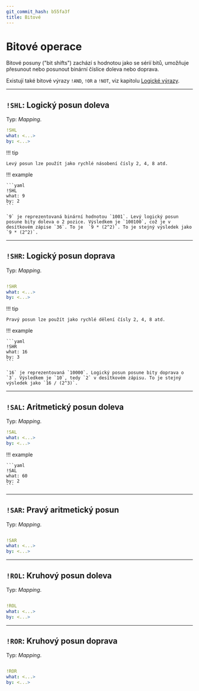 ```yaml
---
git_commit_hash: b55fa3f
title: Bitové
---
```


# Bitové operace

Bitové posuny ("bit shifts") zachází s hodnotou jako se sérií bitů, umožňuje přesunout nebo posunout binární číslice doleva nebo doprava.


Existují také bitové výrazy `!AND`, `!OR` a `!NOT`, viz kapitolu [Logické výrazy](../logic).

---

## `!SHL`: Logický posun doleva 

Typ: _Mapping_.

```yaml
!SHL
what: <...>
by: <...>
```

!!! tip

	Levý posun lze použít jako rychlé násobení čísly 2, 4, 8 atd.

!!! example

	```yaml
	!SHL
	what: 9
	by: 2
	```

	`9` je reprezentovaná binární hodnotou `1001`. Levý logický posun posune bity doleva o 2 pozice. Výsledkem je `100100`, což je v desítkovém zápise `36`. To je  `9 * (2^2)`. To je stejný výsledek jako `9 * (2^2)`.
	

---

## `!SHR`: Logický posun doprava 

Typ: _Mapping_.

```yaml

!SHR
what: <...>
by: <...>
```

!!! tip

	Pravý posun lze použít jako rychlé dělení čísly 2, 4, 8 atd.


!!! example

	```yaml
	!SHR
	what: 16
	by: 3
	```

	`16` je reprezentovaná `10000`. Logický posun posune bity doprava o `3`. Výsledkem je `10`, tedy `2` v desítkovém zápisu. To je stejný výsledek jako `16 / (2^3)`.

--- 

## `!SAL`: Aritmetický posun doleva

Typ: _Mapping_.

```yaml
!SAL
what: <...>
by: <...>
```

!!! example

	```yaml
	!SAL
	what: 60
	by: 2
	```


---

## `!SAR`: Pravý aritmetický posun 

Typ: _Mapping_.
```yaml

!SAR
what: <...>
by: <...>
```


---

## `!ROL`: Kruhový posun doleva 

Typ: _Mapping_.
```yaml

!ROL
what: <...>
by: <...>
```


---

## `!ROR`: Kruhový posun doprava

Typ: _Mapping_.
```yaml

!ROR
what: <...>
by: <...>
```
